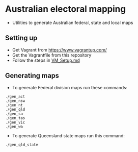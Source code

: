 # Australian electoral mapping

* Utilities to generate Australian federal, state and local maps

## Setting up
* Get Vagrant from https://www.vagrantup.com/
* Get the Vagrantfile from this repository
* Follow the steps in [VM_Setup.md](VM_Setup.md)

## Generating maps
* To generate Federal division maps run these commands:

```
./gen_act
./gen_nsw
./gen_nt
./gen_qld
./gen_sa
./gen_tas
./gen_vic
./gen_wa
```

* To generate Queensland state maps run this command:

```
./gen_qld_state
```